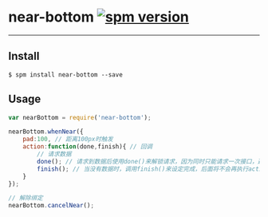 # near-bottom [![spm version](https://moekit.timo.today/badge/near-bottom)](https://moekit.timo.today/package/near-bottom)

---



## Install

```
$ spm install near-bottom --save
```

## Usage

```js
var nearBottom = require('near-bottom');

nearBottom.whenNear({
	pad:100, // 距离100px时触发
	action:function(done,finish){ // 回调
		// 请求数据
		done(); // 请求到数据后使用done()来解锁请求，因为同时只能请求一次接口，避免数据混乱和过多请求
		finish(); // 当没有数据时，调用finish()来设定完成，后面将不会再执行action,逻辑上finish只执行一次。
	}
});

// 解除绑定
nearBottom.cancelNear();
```
